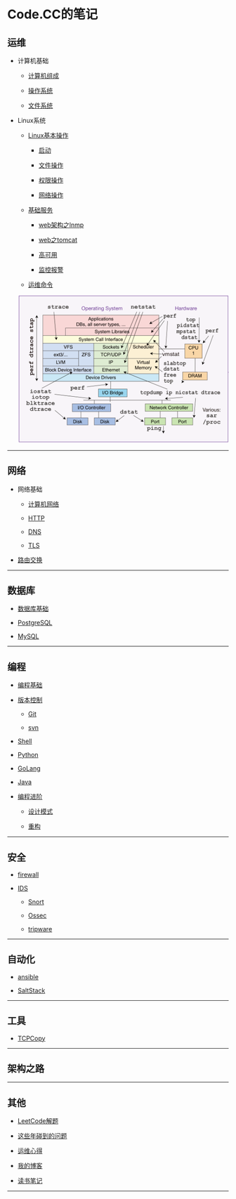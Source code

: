 # Code.CC的笔记

## 运维

* 计算机基础

	* [计算机组成](operation/basic/constitute.md)

	* [操作系统](operation/basic/opreatingsystem.md)

	* [文件系统](operation/basic/filesystem.md)

* Linux系统

	* [Linux基本操作]()

		* [启动]()

		* [文件操作]()

		* [权限操作]()

		* [网络操作]()

	* [基础服务]()

		* [web架构之lnmp](operation/linux/lnmp/README.md)

		* [web之tomcat]()

		* [高可用]()

		* [监控报警]()

	* [运维命令]()
		
	![image](operation/operation-command.png)


***

## 网络

* 网络基础

	* [计算机网络]()

	* [HTTP]()

	* [DNS]()

	* [TLS]()

* [路由交换]()

***

## 数据库

* [数据库基础]()

* [PostgreSQL]()

* [MySQL]()

***

## 编程

* [编程基础](development/Basic/README.md)

* [版本控制](development/RevisionControl/README.md)

	* [Git](development/RevisionControl/git.md)

	* [svn](development/RevisionControl/svn.md)

* [Shell]()

* [Python](development/Python/README.md)

* [GoLang]()

* [Java]()

* [编程进阶]()

	* [设计模式](development/Advanced/design/README.md)

	* [重构](development/Advanced/review.md)

***

## 安全

* [firewall](security/firewall/README.md)

* [IDS](security/IDS/README.md)
	
	* [Snort](security/IDS/snort/snort.md)

	* [Ossec]()

	* [tripware]()

***

## 自动化

* [ansible]()

* [SaltStack]()

***

## 工具

* [TCPCopy](tool/tcpcopy.md)

***

## 架构之路

***

## 其他

* [LeetCode解题](https://github.com/Code-CC/leetcode)

* [这些年碰到的问题](solution/README.md)

* [运维心得]()

* [我的博客](http://codecc.xyz)

* [读书笔记]()

***

